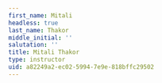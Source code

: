 ```yaml
---
first_name: Mitali
headless: true
last_name: Thakor
middle_initial: ''
salutation: ''
title: Mitali Thakor
type: instructor
uid: a82249a2-ec02-5994-7e9e-818bffc29502
---
```

